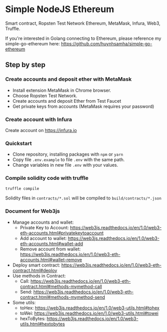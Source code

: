 # Simple NodeJS Ethereum

Smart contract, Ropsten Test Network Ethereum, MetaMask, Infura, Web3, Truffle.

If you're interested in Golang connecting to Ethereum, please reference my simple-go-ethereum here: https://github.com/huynhsamha/simple-go-ethereum

## Step by step

### Create accounts and deposit ether with MetaMask
+ Install extension MetaMask in Chrome browser.
+ Choose Ropsten Test Network.
+ Create accounts and deposit Ether from Test Faucet
+ Get private keys from accounts (MetaMask requires your password)

### Create account with Infura
Create account on https://infura.io

### Quickstart
+ Clone repository, installing packages with `npm` or `yarn`
+ Copy file `.env.example` to file `.env` with the same path.
+ Change variables in new file `.env` with your values.

### Compile solidity code with truffle
```bash
truffle compile
```
Solidity files in `contracts/*.sol` will be compiled to `build/contracts/*.json`

### Document for Web3js

+ Manage accounts and wallet:
	+ Private Key to Account: https://web3js.readthedocs.io/en/1.0/web3-eth-accounts.html#privatekeytoaccount
	+ Add account to wallet: https://web3js.readthedocs.io/en/1.0/web3-eth-accounts.html#wallet-add
	+ Remove account from wallet: https://web3js.readthedocs.io/en/1.0/web3-eth-accounts.html#wallet-remove
+ Deploy smart contract: https://web3js.readthedocs.io/en/1.0/web3-eth-contract.html#deploy
+ Use methods in Contract:
	+ Call: https://web3js.readthedocs.io/en/1.0/web3-eth-contract.html#methods-mymethod-call
	+ Send: https://web3js.readthedocs.io/en/1.0/web3-eth-contract.html#methods-mymethod-send
+ Some utils:
	+ toHex: https://web3js.readthedocs.io/en/1.0/web3-utils.html#tohex
	+ toWei: https://web3js.readthedocs.io/en/1.0/web3-utils.html#towei
	+ hexToBytes: https://web3js.readthedocs.io/en/1.0/web3-utils.html#hextobytes
